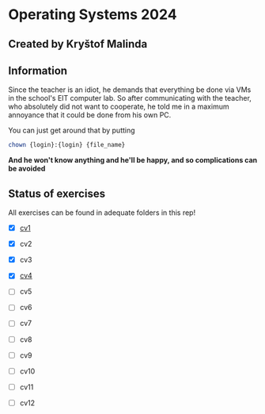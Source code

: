 # Operating Systems 2024
## Created by Kryštof Malinda

## Information
Since the teacher is an idiot, he demands that everything be done via VMs in the school's EIT computer lab.
So after communicating with the teacher, who absolutely did not want to cooperate, he told me in a maximum annoyance that it could be done from his own PC.

You can just get around that by putting 


```bash
chown {login}:{login} {file_name}
```

**And he won't know anything and he'll be happy, and so complications can be avoided**

## Status of exercises
All exercises can be found in adequate folders in this rep!

- [x] [cv1](cv1/cv1.md)
- [x] cv2
- [x] cv3
- [x] [cv4](cv4/cv4.md)
- [ ] cv5
- [ ] cv6
- [ ] cv7
- [ ] cv8
- [ ] cv9
- [ ] cv10
- [ ] cv11
- [ ] cv12

